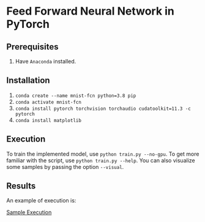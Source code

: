 # Feed Forward Neural Network in PyTorch

## Prerequisites 

1. Have `Anaconda` installed. 

## Installation

1. `conda create --name mnist-fcn python=3.8 pip`
2. `conda activate mnist-fcn`
3. `conda install pytorch torchvision torchaudio cudatoolkit=11.3 -c pytorch`
4. `conda install matplotlib`

## Execution

To train the implemented model, use `python train.py --no-gpu`. To get more familiar with the script, use `python train.py --help`. You can also visualize some samples by passing the option `--visual`.

## Results 

An example of execution is:

[Sample Execution](docs/python.PNG)
